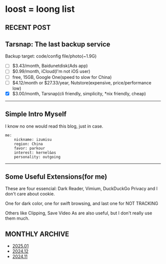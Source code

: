 # loost = loong list

## RECENT POST

[//]: # "Copy this to nextline when no blog: I\'m writing on it \..."

## Tarsnap: The last backup service

Backup target: code/config file/photo(~1.9G)

- [ ] $3.43/month, Baidunetdisk(Ads app)
- [ ] $0.99/month, iCloud(I'm not iOS user)  
- [ ] free, 15GB, Google One(speed to slow for China)
- [ ] $4.12/month or $27.33/year, Nutstore(expensive, price/performance low)
- [x] $3.00/month, Tarsnap(cli friendly, simplicity, \*nix friendly, cheap)

---

## Simple Intro Myself

I know no one would read this blog, just in case.

```
me:
    nickname: izumisu
    region: China
    favor: parkour
    interest: kernel&os
    personality: outgoing
```

---

## Some Useful Extensions(for me)

These are four essencial: Dark Reader, Vimium, DuckDuckGo Privacy and I don't care about cookie.

One for dark color, one for swift browsing, and last one for NOT TRACKING

Others like Clipping, Save Video As are also useful, but I don't really use them much.

## MONTHLY ARCHIVE

- [2025.01](./202501.html)
- [2024.12](./202412.html)
- [2024.11](./202411.html)
